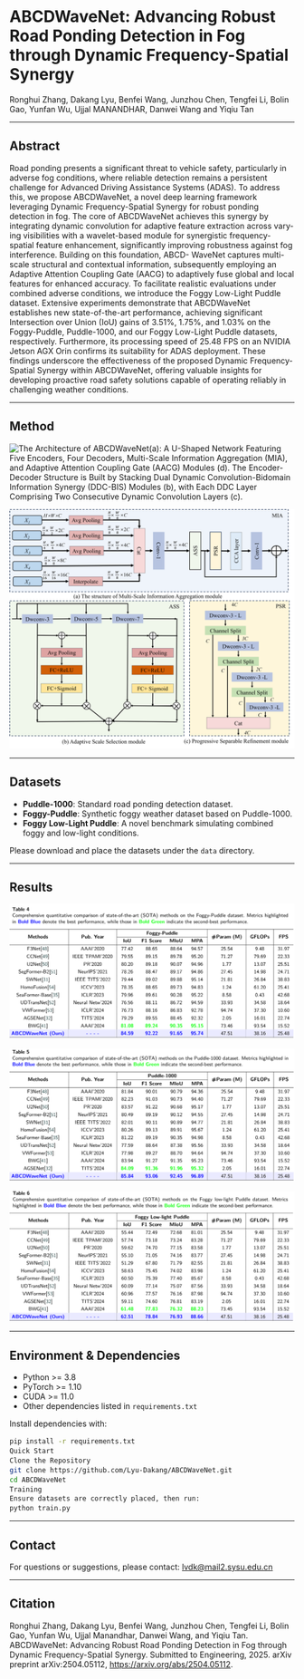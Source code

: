 # ABCDWaveNet: Advancing Robust Road Ponding Detection in Fog through Dynamic Frequency-Spatial Synergy

Ronghui Zhang, Dakang Lyu, Benfei Wang, Junzhou Chen, Tengfei Li, Bolin Gao, Yunfan Wu, Ujjal MANANDHAR, Danwei Wang and Yiqiu Tan

---
## Abstract
Road ponding presents a significant threat to vehicle safety, particularly in adverse fog conditions,
where reliable detection remains a persistent challenge for Advanced Driving Assistance Systems
(ADAS). To address this, we propose ABCDWaveNet, a novel deep learning framework leveraging
Dynamic Frequency-Spatial Synergy for robust ponding detection in fog. The core of ABCDWaveNet
achieves this synergy by integrating dynamic convolution for adaptive feature extraction across vary-
ing visibilities with a wavelet-based module for synergistic frequency-spatial feature enhancement,
significantly improving robustness against fog interference. Building on this foundation, ABCD-
WaveNet captures multi-scale structural and contextual information, subsequently employing an
Adaptive Attention Coupling Gate (AACG) to adaptively fuse global and local features for enhanced
accuracy. To facilitate realistic evaluations under combined adverse conditions, we introduce the
Foggy Low-Light Puddle dataset. Extensive experiments demonstrate that ABCDWaveNet establishes
new state-of-the-art performance, achieving significant Intersection over Union (IoU) gains of 3.51%,
1.75%, and 1.03% on the Foggy-Puddle, Puddle-1000, and our Foggy Low-Light Puddle datasets,
respectively. Furthermore, its processing speed of 25.48 FPS on an NVIDIA Jetson AGX Orin
confirms its suitability for ADAS deployment. These findings underscore the effectiveness of the
proposed Dynamic Frequency-Spatial Synergy within ABCDWaveNet, offering valuable insights
for developing proactive road safety solutions capable of operating reliably in challenging weather
conditions.

---

## Method
![The Architecture of ABCDWaveNet(a): A U-Shaped Network Featuring Five Encoders, Four Decoders, Multi-Scale
Information Aggregation (MIA), and Adaptive Attention Coupling Gate (AACG) Modules (d). The Encoder-Decoder Structure is Built by Stacking Dual Dynamic Convolution-Bidomain Information Synergy (DDC-BIS) Modules (b), with Each DDC Layer Comprising Two Consecutive Dynamic Convolution Layers (c).](./figure/overall.png)

![The Architecture of Multi-Scale Information Aggregation module. (a) illustrates the oversall computational process of MIA module. (b) details the computational specifics of the Adaptive Scale Selection (ASS). (c) shows the Progressive Separable Refinement module.](./figure/MIA.png)

---

## Datasets

- **Puddle-1000**: Standard road ponding detection dataset.  
- **Foggy-Puddle**: Synthetic foggy weather dataset based on Puddle-1000.  
- **Foggy Low-Light Puddle**: A novel benchmark simulating combined foggy and low-light conditions.

Please download and place the datasets under the `data` directory.

---
## Results

![Comprehensive quantitative comparison of state-of-the-art (SOTA) methods on the Foggy-Puddle dataset.](./figure/foggy-puddle.png)

![Comprehensive quantitative comparison of state-of-the-art (SOTA) methods on the Puddle-1000 dataset.](./figure/puddle-1000.png)

![Comprehensive quantitative comparison of state-of-the-art (SOTA) methods on the Foggy Low-light Puddle dataset.](./figure/foggy-low-light.png)

---

## Environment & Dependencies

- Python >= 3.8  
- PyTorch >= 1.10  
- CUDA >= 11.0  
- Other dependencies listed in `requirements.txt`

Install dependencies with:

```bash
pip install -r requirements.txt
Quick Start
Clone the Repository
git clone https://github.com/Lyu-Dakang/ABCDWaveNet.git
cd ABCDWaveNet
Training
Ensure datasets are correctly placed, then run:
python train.py 
```
---


## Contact

For questions or suggestions, please contact: lvdk@mail2.sysu.edu.cn

---

## Citation

Ronghui Zhang, Dakang Lyu, Benfei Wang, Junzhou Chen, Tengfei Li, Bolin Gao, Yunfan Wu, Ujjal Manandhar, Danwei Wang, and Yiqiu Tan.
ABCDWaveNet: Advancing Robust Road Ponding Detection in Fog through Dynamic Frequency-Spatial Synergy.
Submitted to Engineering, 2025.
arXiv preprint arXiv:2504.05112, https://arxiv.org/abs/2504.05112.